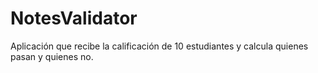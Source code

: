 # NotesValidator
Aplicación que recibe la calificación de 10 estudiantes y calcula quienes pasan y quienes no.
